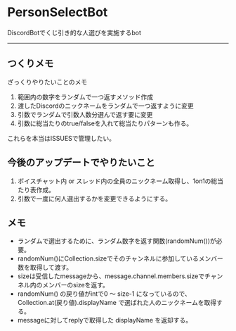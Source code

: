 # PersonSelectBot
DiscordBotでくじ引き的な人選びを実施するbot

---

## つくりメモ

ざっくりやりたいことのメモ

1. 範囲内の数字をランダムで一つ返すメソッド作成
2. 渡したDiscordのニックネームをランダムで一つ返すように変更
3. 引数でランダムで引数人数分選んで返す要に変更
4. 引数に総当たりのtrue/falseを入れて総当たりパターンも作る。

これらを本当はISSUESで管理したい。

## 今後のアップデートでやりたいこと

1. ボイスチャット内 or スレッド内の全員のニックネーム取得し、1on1の総当たり表作成。
2. 引数で一度に何人選出するかを変更できるようにする。

## メモ

- ランダムで選出するために、ランダム数字を返す関数(randomNum())が必要。
- randomNum()にCollection.sizeでそのチャンネルに参加しているメンバー数を取得して渡す。
- sizeは受信したmessageから、message.channel.members.sizeでチャンネル内のメンバーのsizeを返す。
- randomNum() の戻り値がintで0 ～ size-1 になっているので、Collection.at(戻り値).displayName で選ばれた人のニックネームを取得する。
- messageに対してreplyで取得した displayName を返却する。